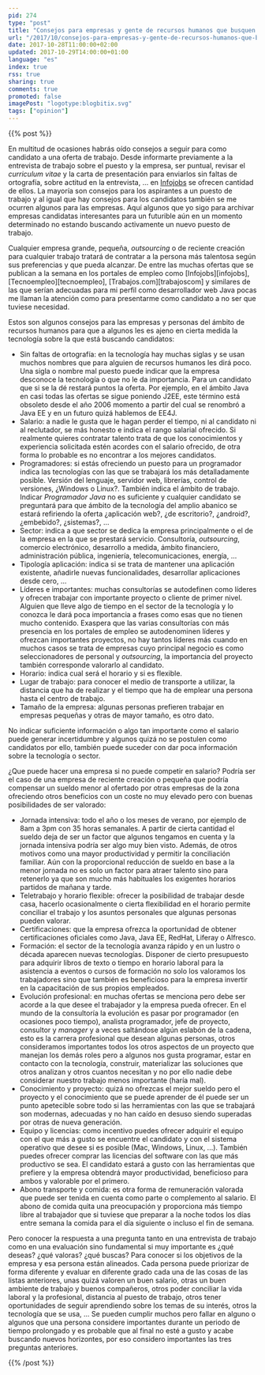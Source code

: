 ```yaml
---
pid: 274
type: "post"
title: "Consejos para empresas y gente de recursos humanos que busquen talento"
url: "/2017/10/consejos-para-empresas-y-gente-de-recursos-humanos-que-busquen-talento/"
date: 2017-10-28T11:00:00+02:00
updated: 2017-10-29T14:00:00+01:00
language: "es"
index: true
rss: true
sharing: true
comments: true
promoted: false
imagePost: "logotype:blogbitix.svg"
tags: ["opinion"]
---
```


{{% post %}}

En multitud de ocasiones habrás oído consejos a seguir para como candidato a una oferta de trabajo. Desde informarte previamente a la entrevista de trabajo sobre el puesto y la empresa, ser puntual, revisar el _curriculum vitae_ y la carta de presentación para enviarlos sin faltas de ortografía, sobre actitud en la entrevista, ... en [Infojobs](http://orientacion-laboral.infojobs.net/) se ofrecen cantidad de ellos. La mayoría son consejos para los aspirantes a un puesto de trabajo y al igual que hay consejos para los candidatos también se me ocurren algunos para las empresas. Aquí algunos que yo sigo para archivar empresas candidatas interesantes para un futurible aún en un momento determinado no estando buscando activamente un nuevo puesto de trabajo.

Cualquier empresa grande, pequeña, _outsourcing_ o de reciente creación para cualquier trabajo tratará de contratar a la persona más talentosa según sus preferencias y que pueda alcanzar. De entre las muchas ofertas que se publican a la semana en los portales de empleo como [Infojobs][infojobs], [Tecnoempleo][tecnoempleo], [Trabajos.com][trabajoscom] y similares de las que serían adecuadas para mi perfil como desarrollador web Java pocas me llaman la atención como para presentarme como candidato a no ser que tuviese necesidad.

Estos son algunos consejos para las empresas y personas del ámbito de recursos humanos para que a algunos les es ajeno en cierta medida la tecnología sobre la que está buscando candidatos:

* Sin faltas de ortografía: en la tecnología hay muchas siglas y se usan muchos nombres que para alguien de recursos humanos les dirá poco. Una sigla o nombre mal puesto puede indicar que la empresa desconoce la tecnología o que no le da importancia. Para un candidato que si se la dé restará puntos la oferta. Por ejemplo, en el ámbito Java en casi todas las ofertas se sigue poniendo J2EE, este término está obsoleto desde el año 2006 momento a partir del cual se renombró a Java EE y en un futuro quizá hablemos de EE4J.
* Salario: a nadie le gusta que le hagan perder el tiempo, ni al candidato ni al reclutador, se más honesto e indica el rango salarial ofrecido. Si realmente quieres contratar talento trata de que los conocimientos y experiencia solicitada estén acordes con el salario ofrecido, de otra forma lo probable es no encontrar a los mejores candidatos.
* Programadores: si estás ofreciendo un puesto para un programador indica las tecnologías con las que se trabajará los más detalladamente posible. Versión del lenguaje, servidor web, librerías, control de versiones, ¿Windows o Linux?. También indica el ámbito de trabajo. Indicar _Programador Java_ no es suficiente y cualquier candidato se preguntará para que ámbito de la tecnología del amplio abanico se estará refiriendo la oferta ¿aplicación web?, ¿de escritorio?, ¿android?, ¿embebido?, ¿sistemas?, ...
* Sector: indica a que sector se dedica la empresa principalmente o el de la empresa en la que se prestará servicio. Consultoría, _outsourcing_, comercio electrónico, desarrollo a medida, ámbito financiero, administración pública, ingeniería, telecomunicaciones, energía, ...
* Tipología aplicación: indica si se trata de mantener una aplicación existente, añadirle nuevas funcionalidades, desarrollar aplicaciones desde cero, ...
* Líderes e importantes: muchas consultorías se autodefinen como líderes y ofrecen trabajar con importante proyecto o cliente de primer nivel. Alguien que lleve algo de tiempo en el sector de la tecnología y lo conozca le dará poca importancia a frases como esas que no tienen mucho contenido. Exaspera que las varias consultorías con más presencia en los portales de empleo se autodenominen líderes y ofrezcan importantes proyectos, no hay tantos líderes más cuando en muchos casos se trata de empresas cuyo principal negocio es como seleccionadores de personal y _outsourcing_, la importancia del proyecto también corresponde valorarlo al candidato.
* Horario: indica cual será el horario y si es flexible.
* Lugar de trabajo: para conocer el medio de transporte a utilizar, la distancia que ha de realizar y el tiempo que ha de emplear una persona hasta el centro de trabajo.
* Tamaño de la empresa: algunas personas prefieren trabajar en empresas pequeñas y otras de mayor tamaño, es otro dato.

No indicar suficiente información o algo tan importante como el salario puede generar incertidumbre y algunos quizá no se postulen como candidatos por ello, también puede suceder con dar poca información sobre la tecnología o sector.

¿Que puede hacer una empresa si no puede competir en salario? Podría ser el caso de una empresa de reciente creación o pequeña que podría compensar un sueldo menor al ofertado por otras empresas de la zona ofreciendo otros beneficios con un coste no muy elevado pero con buenas posibilidades de ser valorado:

* Jornada intensiva: todo el año o los meses de verano, por ejemplo de 8am a 3pm con 35 horas semanales. A partir de cierta cantidad el sueldo deja de ser un factor que algunos tengamos en cuenta y la jornada intensiva podría ser algo muy bien visto. Además, de otros motivos como una mayor productividad y permitir la conciliación familiar. Aún con la proporcional reducción de sueldo en base a la menor jornada no es solo un factor para atraer talento sino para retenerlo ya que son mucho más habituales los exigentes horarios partidos de mañana y tarde.
* Teletrabajo y horario flexible: ofrecer la posibilidad de trabajar desde casa, hacerlo ocasionalmente o cierta flexibilidad en el horario permite conciliar el trabajo y los asuntos personales que algunas personas pueden valorar.
* Certificaciones: que la empresa ofrezca la oportunidad de obtener certificaciones oficiales como Java, Java EE, RedHat, Liferay o Alfresco.
* Formación: el sector de la tecnología avanza rápido y en un lustro o década aparecen nuevas tecnologías. Disponer de cierto presupuesto para adquirir libros de texto o tiempo en horario laboral para la asistencia a eventos o cursos de formación no solo los valoramos los trabajadores sino que también es beneficioso para la empresa invertir en la capacitación de sus propios empleados.
* Evolución profesional: en muchas ofertas se menciona pero debe ser acorde a la que desee el trabajador y la empresa pueda ofrecer. En el mundo de la consultoría la evolución es pasar por programador (en ocasiones poco tiempo), analista programador, jefe de proyecto, consultor y _manager_ y a veces saltándose algún eslabón de la cadena, esto es la carrera profesional que desean algunas personas, otros consideramos importantes todos los otros aspectos de un proyecto que manejan los demás roles pero a algunos nos gusta programar, estar en contacto con la tecnología, construir, materializar las soluciones que otros analizan y otros cuantos necesitan y no por ello nadie debe considerar nuestro trabajo menos importante (haría mal).
* Conocimiento y proyecto: quizá no ofrezcas el mejor sueldo pero el proyecto y el conocimiento que se puede aprender de él puede ser un punto apetecible sobre todo si las herramientas con las que se trabajará son modernas, adecuadas y no han caído en desuso siendo superadas por otras de nueva generación.
* Equipo y licencias: como incentivo puedes ofrecer adquirir el equipo con el que más a gusto se encuentre el candidato y con el sistema operativo que desee si es posible (Mac, Windows, Linux, ...). También puedes ofrecer comprar las licencias del software con las que más productivo se sea. El candidato estará a gusto con las herramientas que prefiere y la empresa obtendrá mayor productividad, beneficioso para ambos y valorable por el primero.
* Abono transporte y comida: es otra forma de remuneración valorada que puede ser tenida en cuenta como parte o complemento al salario. El abono de comida quita una preocupación y proporciona más tiempo libre al trabajador que si tuviese que preparar a la noche todos los días entre semana la comida para el día siguiente o incluso el fin de semana.

Pero conocer la respuesta a una pregunta tanto en una entrevista de trabajo como en una evaluación sino fundamental si muy importante es ¿qué deseas? ¿qué valoras? ¿qué buscas? Para conocer si los objetivos de la empresa y esa persona están alineados. Cada persona puede priorizar de forma diferente y evaluar en diferente grado cada una de las cosas de las listas anteriores, unas quizá valoren un buen salario, otras un buen ambiente de trabajo y buenos compañeros, otros poder conciliar la vida laboral y la profesional, distancia al puesto de trabajo, otros tener oportunidades de seguir aprendiendo sobre los temas de su interés, otros la tecnología que se usa, ... Se pueden cumplir muchos pero fallar en alguno o algunos que una persona considere importantes durante un periodo de tiempo prolongado y es probable que al final no esté a gusto y acabe buscando nuevos horizontes, por eso considero importantes las tres preguntas anteriores. 

{{% /post %}}
